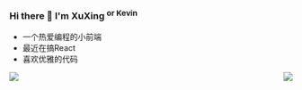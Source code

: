 ### Hi there 👋 I'm XuXing <sup>or Kevin</sup>
* 一个热爱编程的小前端
* 最近在搞React
* 喜欢优雅的代码
<!--
**xuxing409/XuXing409** is a ✨ _special_ ✨ repository because its `README.md` (this file) appears on your GitHub profile.

Here are some ideas to get you started:

- 🔭 I’m currently working on ...
- 🌱 I’m currently learning ...
- 👯 I’m looking to collaborate on ...
- 🤔 I’m looking for help with ...
- 💬 Ask me about ...
- 📫 How to reach me: ...
- 😄 Pronouns: ...
- ⚡ Fun fact: ...
-->
<img align="right" src="https://github-readme-stats.vercel.app/api?username=xuxing409&show_icons=true&theme=radical" />
<img  src="https://github-readme-stats.vercel.app/api/top-langs/?username=xuxing409&show_icons=true&theme=radical" />
<!-- [![Top Langs](https://github-readme-stats.vercel.app/api/top-langs/?username=xuxing409&show_icons=true&theme=radical)](https://github.com/anuraghazra/github-readme-stats) -->
